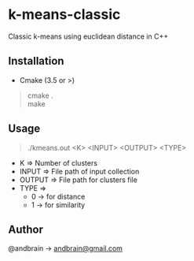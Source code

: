 # k-means-classic
Classic k-means using euclidean distance in C++

## Installation
- Cmake (3.5 or >)
> cmake . <BR/>
> make

## Usage
> ./kmeans.out \<K\> \<INPUT\> \<OUTPUT\> \<TYPE\> <BR/>

- K => Number of clusters
- INPUT => File path of input collection
- OUTPUT => File path for clusters file
- TYPE =>
	- 0 -> for distance
	- 1 -> for similarity

## Author
@andbrain -> andbrain@gmail.com
